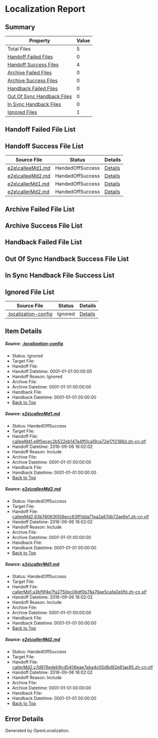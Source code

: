# <a name='report-top'></a> Localization Report

## Summary
 Property | Value 
 -------- | ----- 
 Total Files | 5
[ Handoff Failed Files ](#handoff-failed-list)| 0
[ Handoff Success Files ](#handoff-success-list)| 4
[ Archive Failed Files ](#archive-failed-list)| 0
[ Archive Success Files ](#archive-success-list)| 0
[ Handback Failed Files ](#handback-failed-list)| 0
[ Out Of Sync Handback Files ](#outofsync-handback-success-list)| 0
[ In Sync Handback Files ](#insync-handback-success-list)| 0
[ Ignored Files ](#ignored-list)| 1

## <a name='handoff-failed-list'></a> Handoff Failed File List

## <a name='handoff-success-list'></a> Handoff Success File List
 Source File | Status | Details 
 ----------- | ------ | ------- 
 [e2e\calleeMd1.md](https://github.com/OpenLocalizationTestOrg/ol-test0/blob/495cbbdf0638b65f822be026ed888b740ef88dd6/e2e/calleeMd1.md) | HandedOffSuccess | [Details](#475ecd42aac47c4cb24c7f37ce2091bddc3a7c6c1)
 [e2e\calleeMd2.md](https://github.com/OpenLocalizationTestOrg/ol-test0/blob/495cbbdf0638b65f822be026ed888b740ef88dd6/e2e/calleeMd2.md) | HandedOffSuccess | [Details](#e47b38689d48934d1b94245247ee5de9c17e6b572)
 [e2e\callerMd1.md](https://github.com/OpenLocalizationTestOrg/ol-test0/blob/495cbbdf0638b65f822be026ed888b740ef88dd6/e2e/callerMd1.md) | HandedOffSuccess | [Details](#0109e6e2e7935224c91bbb3c7d2b1408db8254f53)
 [e2e\callerMd2.md](https://github.com/OpenLocalizationTestOrg/ol-test0/blob/495cbbdf0638b65f822be026ed888b740ef88dd6/e2e/callerMd2.md) | HandedOffSuccess | [Details](#9fbeea19b6dcecdedd5aae56c2fd9bd99563bee34)

## <a name='archive-failed-list'></a> Archive Failed File List

## <a name='archive-success-list'></a> Archive Success File List

## <a name='handback-failed-list'></a> Handback Failed File List

## <a name='outofsync-handback-success-list'></a> Out Of Sync Handback Success File List

## <a name='insync-handback-success-list'></a> In Sync Handback File Success List

## <a name='ignored-list'></a> Ignored File List
 Source File | Status | Details 
 ----------- | ------ | ------- 
 [.localization-config](https://github.com/OpenLocalizationTestOrg/ol-test0/blob/495cbbdf0638b65f822be026ed888b740ef88dd6/.localization-config) | Ignored | [Details](#3d4f252ac210baf56311d7e97dcc2db10974dbd20)

## Item Details
##### <a name='3d4f252ac210baf56311d7e97dcc2db10974dbd20'></a> Source: [.localization-config](https://github.com/OpenLocalizationTestOrg/ol-test0/blob/495cbbdf0638b65f822be026ed888b740ef88dd6/.localization-config)
* Status: Ignored
* Target File: 
* Handoff File: 
* Handoff Datetime: 0001-01-01 00:00:00
* Handoff Reason: Ignored
* Archive File: 
* Archive Datetime: 0001-01-01 00:00:00
* Handback File: 
* Handback Datetime: 0001-01-01 00:00:00
* [Back to Top](#report-top)

##### <a name='475ecd42aac47c4cb24c7f37ce2091bddc3a7c6c1'></a> Source: [e2e\calleeMd1.md](https://github.com/OpenLocalizationTestOrg/ol-test0/blob/495cbbdf0638b65f822be026ed888b740ef88dd6/e2e/calleeMd1.md)
* Status: HandedOffSuccess
* Target File: 
* Handoff File: [calleeMd1.e8f5ecec2b522eb147a4ff0ca19ca72e17f2186d.zh-cn.xlf](https://github.com/OpenLocalizationTestOrg/ol-test0-handoff/blob/3072c9e2d0ae6d3dff67a786759dd6a3b65e6de0/ol-handoff/OpenLocalizationTestOrg/ol-test0-zhcn/ci/ht/calleeMd1.e8f5ecec2b522eb147a4ff0ca19ca72e17f2186d.zh-cn.xlf)
* Handoff Datetime: 2016-09-06 16:02:02
* Handoff Reason: Include
* Archive File: 
* Archive Datetime: 0001-01-01 00:00:00
* Handback File: 
* Handback Datetime: 0001-01-01 00:00:00
* [Back to Top](#report-top)

##### <a name='e47b38689d48934d1b94245247ee5de9c17e6b572'></a> Source: [e2e\calleeMd2.md](https://github.com/OpenLocalizationTestOrg/ol-test0/blob/495cbbdf0638b65f822be026ed888b740ef88dd6/e2e/calleeMd2.md)
* Status: HandedOffSuccess
* Target File: 
* Handoff File: [calleeMd2.63b76063f058ecc63ff1dda71ea2a67db72ae6e1.zh-cn.xlf](https://github.com/OpenLocalizationTestOrg/ol-test0-handoff/blob/3072c9e2d0ae6d3dff67a786759dd6a3b65e6de0/ol-handoff/OpenLocalizationTestOrg/ol-test0-zhcn/ci/ht/calleeMd2.63b76063f058ecc63ff1dda71ea2a67db72ae6e1.zh-cn.xlf)
* Handoff Datetime: 2016-09-06 16:02:02
* Handoff Reason: Include
* Archive File: 
* Archive Datetime: 0001-01-01 00:00:00
* Handback File: 
* Handback Datetime: 0001-01-01 00:00:00
* [Back to Top](#report-top)

##### <a name='0109e6e2e7935224c91bbb3c7d2b1408db8254f53'></a> Source: [e2e\callerMd1.md](https://github.com/OpenLocalizationTestOrg/ol-test0/blob/495cbbdf0638b65f822be026ed888b740ef88dd6/e2e/callerMd1.md)
* Status: HandedOffSuccess
* Target File: 
* Handoff File: [callerMd1.a3bf9f4e7fa2750ec06df0b78a76ae5cafa0e0fd.zh-cn.xlf](https://github.com/OpenLocalizationTestOrg/ol-test0-handoff/blob/3072c9e2d0ae6d3dff67a786759dd6a3b65e6de0/ol-handoff/OpenLocalizationTestOrg/ol-test0-zhcn/ci/ht/callerMd1.a3bf9f4e7fa2750ec06df0b78a76ae5cafa0e0fd.zh-cn.xlf)
* Handoff Datetime: 2016-09-06 16:02:02
* Handoff Reason: Include
* Archive File: 
* Archive Datetime: 0001-01-01 00:00:00
* Handback File: 
* Handback Datetime: 0001-01-01 00:00:00
* [Back to Top](#report-top)

##### <a name='9fbeea19b6dcecdedd5aae56c2fd9bd99563bee34'></a> Source: [e2e\callerMd2.md](https://github.com/OpenLocalizationTestOrg/ol-test0/blob/495cbbdf0638b65f822be026ed888b740ef88dd6/e2e/callerMd2.md)
* Status: HandedOffSuccess
* Target File: 
* Handoff File: [callerMd2.c7d976edeb9cd5406eae7aba4c05d6d92e81ae95.zh-cn.xlf](https://github.com/OpenLocalizationTestOrg/ol-test0-handoff/blob/3072c9e2d0ae6d3dff67a786759dd6a3b65e6de0/ol-handoff/OpenLocalizationTestOrg/ol-test0-zhcn/ci/ht/callerMd2.c7d976edeb9cd5406eae7aba4c05d6d92e81ae95.zh-cn.xlf)
* Handoff Datetime: 2016-09-06 16:02:02
* Handoff Reason: Include
* Archive File: 
* Archive Datetime: 0001-01-01 00:00:00
* Handback File: 
* Handback Datetime: 0001-01-01 00:00:00
* [Back to Top](#report-top)


## Error Details

Generated by OpenLocalization.
